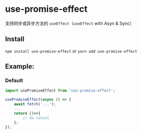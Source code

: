 # use-promise-effect

支持同步或异步方法的 `useEffect`（`useEffect` with Asyn & Sync）

## Install

`npm install use-promise-effect` or `yarn add use-promise-effect`

## Example:

### Default

```js
import usePromiseEffect from 'use-promise-effect';

usePromiseEffect(async () => {
    await fetch('...');
    ...
    return ()=>{
        // do cancel
    };
});
```
